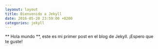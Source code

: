 ```yaml
---
layaout: layout
title: Bienvenido a Jekyll
date: 2016-05-20 23:59:00 +0200
categories: jekyll
---
```

** Hola mundo **, este es mi primer post en el blog de Jekyll.
¡Espero que te guste!

